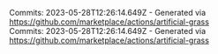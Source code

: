 Commits: 2023-05-28T12:26:14.649Z - Generated via https://github.com/marketplace/actions/artificial-grass
<br>
Commits: 2023-05-28T12:26:14.649Z - Generated via https://github.com/marketplace/actions/artificial-grass
<br>
